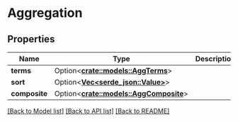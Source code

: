 # Aggregation

## Properties

Name | Type | Description | Notes
------------ | ------------- | ------------- | -------------
**terms** | Option<[**crate::models::AggTerms**](aggTerms.md)> |  | [optional]
**sort** | Option<[**Vec<serde_json::Value>**](serde_json::Value.md)> |  | [optional]
**composite** | Option<[**crate::models::AggComposite**](aggComposite.md)> |  | [optional]

[[Back to Model list]](../README.md#documentation-for-models) [[Back to API list]](../README.md#documentation-for-api-endpoints) [[Back to README]](../README.md)


